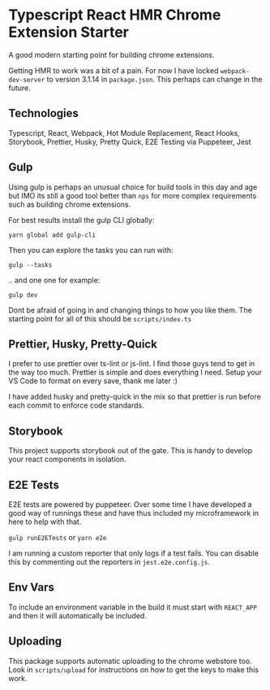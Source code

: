 # Typescript React HMR Chrome Extension Starter

A good modern starting point for building chrome extensions.

Getting HMR to work was a bit of a pain. For now I have locked `webpack-dev-server` to version 3.1.14 in `package.json`. This perhaps can change in the future.

## Technologies

Typescript, React, Webpack, Hot Module Replacement, React Hooks, Storybook, Prettier, Husky, Pretty Quick, E2E Testing via Puppeteer, Jest

## Gulp

Using gulp is perhaps an unusual choice for build tools in this day and age but IMO its still a good tool better than `nps` for more complex requirements such as building chrome extensions.

For best results install the gulp CLI globally:

`yarn global add gulp-cli`

Then you can explore the tasks you can run with:

`gulp --tasks`

.. and one one for example:

`gulp dev`

Dont be afraid of going in and changing things to how you like them. The starting point for all of this should be `scripts/index.ts`

## Prettier, Husky, Pretty-Quick

I prefer to use prettier over ts-lint or js-lint. I find those guys tend to get in the way too much. Prettier is simple and does everything I need. Setup your VS Code to format on every save, thank me later :)

I have added husky and pretty-quick in the mix so that prettier is run before each commit to enforce code standards.

## Storybook

This project supports storybook out of the gate. This is handy to develop your react components in isolation.

## E2E Tests

E2E tests are powered by puppeteer. Over some time I have developed a good way of runnings these and have thus included my microframework in here to help with that.

`gulp runE2ETests` or `yarn e2e`

I am running a custom reporter that only logs if a test fails. You can disable this by commenting out the reporters in `jest.e2e.config.js`.

## Env Vars

To include an environment variable in the build it must start with `REACT_APP` and then it will automatically be included.

## Uploading

This package supports automatic uploading to the chrome webstore too. Look in `scripts/upload` for instructions on how to get the keys to make this work.
